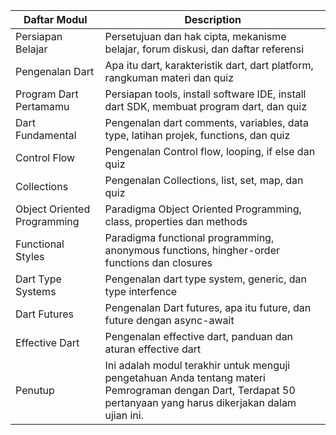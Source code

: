 | Daftar Modul  | Description |
| ------------- | ------------- |
| Persiapan Belajar  | Persetujuan dan hak cipta, mekanisme belajar, forum diskusi, dan daftar referensi  |
| Pengenalan Dart  | Apa itu dart, karakteristik dart, dart platform, rangkuman materi dan quiz  |
| Program Dart Pertamamu  | Persiapan tools, install software IDE, install dart SDK, membuat program dart, dan quiz  |
| Dart Fundamental  | Pengenalan dart comments, variables, data type, latihan projek, functions, dan quiz  |
| Control Flow  | Pengenalan Control flow, looping, if else dan quiz |
| Collections  | Pengenalan Collections, list, set, map, dan quiz  |
| Object Oriented Programming  | Paradigma Object Oriented Programming, class, properties dan methods  |
| Functional Styles  | Paradigma functional programming, anonymous functions, hingher-order functions dan closures  |
| Dart Type Systems  | Pengenalan dart type system, generic, dan type interfence  |
| Dart Futures  | Pengenalan Dart futures, apa itu future, dan future dengan async-await  |
| Effective Dart  | Pengenalan effective dart, panduan dan aturan effective dart |
| Penutup  | Ini adalah modul terakhir untuk menguji pengetahuan Anda tentang materi Pemrograman dengan Dart, Terdapat 50 pertanyaan yang harus dikerjakan dalam ujian ini.  |